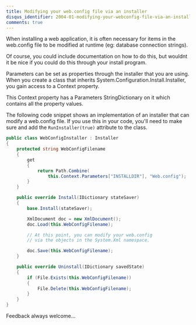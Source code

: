```yaml
---
title: Modifying your web.config file via an installer
disqus_identifier: 2004-01-modifying-your-webconfig-file-via-an-installer
comments: true
---
```


When installing a web application, it is often necessary for items in the web.config file to be modified at runtime (eg: database connection strings).

Of course, you could include documentation on how to do this, but wouldnt it be nice if you could do this through your install program.

Parameters can be set as properties through the installer that you are using. When you create a class that inherits System.Configuration.Install.Installer, you gain access to a Context property.

This Context property has a Parameters StringDictionary on it which contains all the property values.

The following code snippet shows an implementation of an installer that can modify a web.config file. If you use this in your code, you'll need to make sure and add the `RunInstaller(true)` attribute to the class.

``` csharp
public class WebConfigInstaller : Installer
{
    protected string WebConfigFilename
    {
        get
        {
            return Path.Combine(
                this.Context.Parameters["INSTALLDIR"], "Web.config");
        }
    }

    public override Install(IDictionary stateSaver)
    {
        base.Install(stateSaver);

        XmlDocument doc = new XmlDocument();
        doc.Load(this.WebConfigFilename);

        // At this point, you can modify your web.config
        // via the objects in the System.Xml namespace.

        doc.Save(this.WebConfigFilename);
    }

    public override Uninstall(IDictionary savedState)
    {
        if (File.Exists(this.WebConfigFilename))
        {
            File.Delete(this.WebConfigFilename);
        }
    }
}
```

Feedback always welcome...
